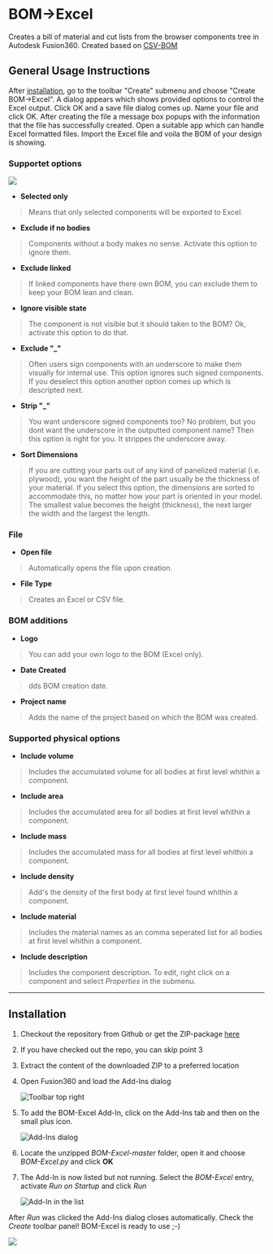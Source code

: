 # BOM->Excel
Creates a bill of material and cut lists from the browser components tree in Autodesk Fusion360. Created based on [CSV-BOM](https://github.com/macmanpb/CSV-BOM) 

## General Usage Instructions
After [installation](#installation), go to the toolbar "Create" submenu and choose "Create BOM->Excel". A dialog appears which shows provided options to control the Excel output. Click OK and a save file dialog comes up. Name your file and click OK. After creating the file a message box popups with the information that the file has successfully created. Open a suitable app which can handle Excel formatted files. Import the Excel file and voila the BOM of your design is showing.

### Supportet options

![](resources/BOM-Excel/store_screen.png)

* **Selected only**
> Means that only selected components will be exported to Excel.

* **Exclude if no bodies**
> Components without a body makes no sense. Activate this option to ignore them.

* **Exclude linked**
> If linked components have there own BOM, you can exclude them to keep your BOM lean and clean.

* **Ignore visible state**
> The component is not visible but it should taken to the BOM? Ok, activate this option to do that.

* **Exclude "_"**
> Often users sign components with an underscore to make them visually for internal use. This option ignores such signed components.
> If you deselect this option another option comes up which is descripted next.

* **Strip "_"**
> You want underscore signed components too? No problem, but you dont want the underscore in the outputted component name? Then this option is right for you. It strippes the underscore away.

* **Sort Dimensions**
> If you are cutting your parts out of any kind of panelized material (i.e. plywood), you want the height of the part usually be the thickness of your material. 
If you select this option, the dimensions are sorted to accommodate this, no matter how your part is oriented in your model. 
The smallest value becomes the height (thickness), the next larger the width and the largest the length.

### File

* **Open file**
> Automatically opens the file upon creation.

* **File Type**
> Creates an Excel or CSV file.

### BOM additions

* **Logo**
> You can add your own logo to the BOM (Excel only).

* **Date Created**
> dds BOM creation date.

* **Project name**
> Adds the name of the project based on which the BOM was created.

### Supported physical options

* **Include volume**
> Includes the accumulated volume for all bodies at first level whithin a component.

* **Include area**
> Includes the accumulated area for all bodies at first level whithin a component.

* **Include mass**
> Includes the accumulated mass for all bodies at first level whithin a component.

* **Include density**
> Add's the density of the first body at first level found whithin a component.

* **Include material**
> Includes the material names as an comma seperated list for all bodies at first level whithin a component.

* **Include description**
> Includes the component description. To edit, right click on a component and select _Properties_ in the submenu.



---

<a id="installation"></a>

## Installation

1. Checkout the repository from Github or get the ZIP-package [here](http://www.github.de/macmanpb/BOM-Excel/archive/master.zip)
2. If you have checked out the repo, you can skip point 3
3. Extract the content of the downloaded ZIP to a preferred location
4. Open Fusion360 and load the Add-Ins dialog

	![Toolbar top right](resources/BOM-Excel/toolbar.png)

5. To add the BOM-Excel Add-In, click on the Add-Ins tab and then on the small plus icon.

	![Add-Ins dialog](resources/BOM-Excel/addins_dialog.png)

6. Locate the unzipped _BOM-Excel-master_ folder, open it and choose _BOM-Excel.py_ and click **OK**

7. The Add-In is now listed but not running. Select the _BOM-Excel_ entry, activate _Run on Startup_ and click _Run_

	![Add-In in the list](resources/BOM-Excel/addins-dialog-listed.png)

After _Run_ was clicked the Add-Ins dialog closes automatically.
Check the _Create_ toolbar panel! BOM-Excel is ready to use ;-)

![](resources/BOM-Excel/create_panel.png)




